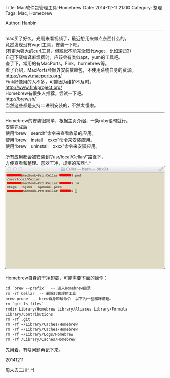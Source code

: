 Title: Mac软件包管理工具-Homebrew
Date: 2014-12-11 21:00
Category: 整理
Tags: Mac, Homebrew
<!-- Slug:  -->
Author: Hanbin
<!-- Summary: 第一篇日志 -->
  
  
----
mac买了好久，光用来看视频了，最近想用来做点东西什么的，  
竟然发现没有wget工具，安装一下吧。  
(有更为强大的curl工具，但貌似不能完全取代wget，比如递归?)  
自己下载编译麻烦费时，应该会有类似apt，yum的工具吧。  
查了下，常用的有MacPorts，Fink，homebrew等。  
看了介绍，MacPorts会额外安装依赖包，不使用系统自身的资源。  
https://www.macports.org/  
Fink好像用的人不多，可能因为维护不及时。  
http://www.finkproject.org/  
Homebrew有很多人推荐，尝试一下吧。  
http://brew.sh/  
当然这些都是支持二进制安装的，不然太慢啦。  

----
Homebrew的安装很简单，根据主页介绍，一条ruby语句就行。  
安装完成后  
使用“brew　search”命令来查看收录的应用。  
使用“brew　install　xxxx”命令来安装应用。  
使用“brew　uninstall　xxxx”命令来安装应用。  
  
所有应用都会被安装到“/usr/local/Cellar/”路径下，  
方便查看和整理。喜欢干净，规矩的东西^_^    
![homebrew](./img/Mac软件包管理工具-Homebrew/001.png)   
  
Homebrew自身的干净卸载，可能需要下面的操作：  
```
cd `brew --prefix`  -- 进入Homebrew目录  
rm -rf Cellar  -- 删除代管理的工具  
brew prune  -- brew自身卸载命令  以下为一些糕咪清理。  
rm `git ls-files`
rmdir Library/Homebrew Library/Aliases Library/Formula Library/Contributions
rm -rf .git
rm -rf ~/Library/Caches/Homebrew 
rm -rf ~/Library/Caches/Homebrew
rm -rf ~/Library/Logs/Homebrew
rm -rf /Library/Caches/Homebrew
```
  
先用着，有啥问题再记下来。  

20141211   
  
周末去二川^_^!     